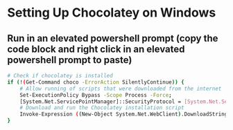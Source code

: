 # Setting Up Chocolatey on Windows

## Run in an elevated powershell prompt (copy the code block and right click in an elevated powershell prompt to paste)

```bash
# Check if chocolatey is installed
if (!(Get-Command choco -ErrorAction SilentlyContinue)) {
    # Allow running of scripts that were downloaded from the internet
    Set-ExecutionPolicy Bypass -Scope Process -Force;
    [System.Net.ServicePointManager]::SecurityProtocol = [System.Net.ServicePointManager]::SecurityProtocol -bor 3072;
    # Download and run the Chocolatey installation script
    Invoke-Expression ((New-Object System.Net.WebClient).DownloadString('https://chocolatey.org/install.ps1'))
}
```
